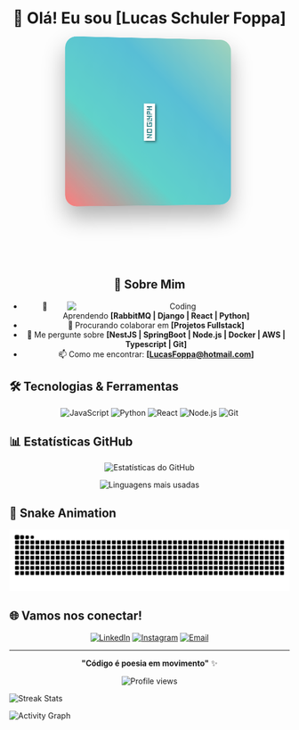 <div align="center">
  
# 👋 Olá! Eu sou **[Lucas Schuler Foppa]**

<div style="width: 100%; height: 400px; perspective: 1000px;">
  <div style="
    width: 300px;
    height: 300px;
    margin: 0 auto;
    transform-style: preserve-3d;
    animation: rotate3d 6s infinite linear;
    background: linear-gradient(45deg, #ff6b6b, #4ecdc4, #45b7d1, #96ceb4);
    border-radius: 20px;
    position: relative;
    box-shadow: 0 20px 40px rgba(0,0,0,0.3);
  ">
    <div style="
      position: absolute;
      width: 100%;
      height: 100%;
      background: rgba(255,255,255,0.1);
      border-radius: 20px;
      display: flex;
      align-items: center;
      justify-content: center;
      font-size: 60px;
      color: white;
      text-shadow: 2px 2px 4px rgba(0,0,0,0.5);
    ">
      🚀
    </div>
  </div>
</div>

<style>
@keyframes rotate3d {
  0% { transform: rotateX(0deg) rotateY(0deg) rotateZ(0deg); }
  33% { transform: rotateX(360deg) rotateY(0deg) rotateZ(0deg); }
  66% { transform: rotateX(360deg) rotateY(360deg) rotateZ(0deg); }
  100% { transform: rotateX(360deg) rotateY(360deg) rotateZ(360deg); }
}

@keyframes float {
  0%, 100% { transform: translateY(0px); }
  50% { transform: translateY(-20px); }
}

/* Efeito de pulso */
@keyframes pulse {
  0% { transform: scale(1); }
  50% { transform: scale(1.1); }
  100% { transform: scale(1); }
}

/* Efeito de rotação suave */
@keyframes rotate {
  from { transform: rotate(0deg); }
  to { transform: rotate(360deg); }
}
</style>

## 💫 Sobre Mim

<img align="right" alt="Coding" width="400" src="https://cdn.dribbble.com/users/1162077/screenshots/3848914/programmer.gif">

- 🌱 Aprendendo **[RabbitMQ | Django | React | Python]**
- 👯 Procurando colaborar em **[Projetos Fullstack]**
- 💬 Me pergunte sobre **[NestJS | SpringBoot | Node.js | Docker | AWS | Typescript | Git]**
- 📫 Como me encontrar: **[LucasFoppa@hotmail.com]**

</div>

## 🛠️ Tecnologias & Ferramentas

<div align="center">

![JavaScript](https://img.shields.io/badge/-JavaScript-F7DF1E?style=for-the-badge&logo=javascript&logoColor=black)
![Python](https://img.shields.io/badge/-Python-3776AB?style=for-the-badge&logo=python&logoColor=white)
![React](https://img.shields.io/badge/-React-61DAFB?style=for-the-badge&logo=react&logoColor=black)
![Node.js](https://img.shields.io/badge/-Node.js-339933?style=for-the-badge&logo=node.js&logoColor=white)
![Git](https://img.shields.io/badge/-Git-F05032?style=for-the-badge&logo=git&logoColor=white)

</div>

## 📊 Estatísticas GitHub

<div align="center">
  
![Estatísticas do GitHub](https://github-readme-stats.vercel.app/api?username=Elebeg&show_icons=true&theme=radical&hide_border=true&bg_color=0D1117&title_color=F85D7F&icon_color=F8D866)

![Linguagens mais usadas](https://github-readme-stats.vercel.app/api/top-langs/?username=Elebeg&layout=compact&theme=radical&hide_border=true&bg_color=0D1117&title_color=F85D7F)

</div>

## 🐍 Snake Animation

<div align="center">
  
![Snake animation](https://github.com/Elebeg/Elebeg/blob/output/github-contribution-grid-snake.svg)

</div>

## 🌐 Vamos nos conectar!

<div align="center">

[![LinkedIn](https://img.shields.io/badge/-LinkedIn-0077B5?style=for-the-badge&logo=linkedin&logoColor=white)](https://www.linkedin.com/in/lucas-schuler-foppa-24723b272/)
[![Instagram](https://img.shields.io/badge/-Instagram-E4405F?style=for-the-badge&logo=instagram&logoColor=white)](https://instagram.com/lucasfoppa9)
[![Email](https://img.shields.io/badge/-Email-D14836?style=for-the-badge&logo=gmail&logoColor=white)](mailto:lucasfoppa@hotmail.com)

</div>

---

<div align="center">
  
**"Código é poesia em movimento"** ✨

<img src="https://komarev.com/ghpvc/?username=Elebeg&color=blueviolet&style=for-the-badge" alt="Profile views">

</div>

![Streak Stats](https://github-readme-streak-stats.herokuapp.com/?user=Elebeg&theme=radical&hide_border=true&background=0D1117&stroke=0000&ring=F85D7F&fire=F85D7F&currStreakLabel=F85D7F)

![Activity Graph](https://activity-graph.herokuapp.com/graph?username=Elebeg&theme=react-dark&hide_border=true&area=true)